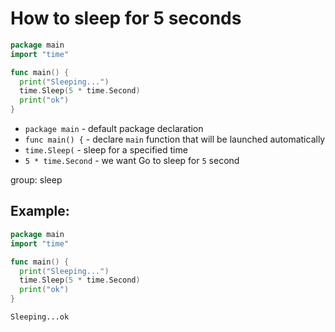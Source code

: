 # How to sleep for 5 seconds

```go
package main
import "time"

func main() {
  print("Sleeping...")
  time.Sleep(5 * time.Second)
  print("ok")
}
```

- `package main` - default package declaration
- `func main() {` - declare `main` function that will be launched automatically
- `time.Sleep(` - sleep for a specified time
- `5 * time.Second` - we want Go to sleep for `5` second

group: sleep

## Example: 
```go
package main
import "time"

func main() {
  print("Sleeping...")
  time.Sleep(5 * time.Second)
  print("ok")
}
```
```
Sleeping...ok
```

